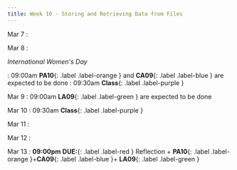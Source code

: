 ```yaml
---
title: Week 10 - Storing and Retrieving Data from Files
---
```

Mar 7
: [](#)

Mar 8
: <p class="text-grey-dk-000 mb-0"><em>International Women's Day</em></p>

 : 09:00am **PA10**{: .label .label-orange } and **CA09**{: .label .label-blue } are expected to be done
 : 09:30am **Class**{: .label .label-purple }

Mar 9
 : 09:00am **LA09**{: .label .label-green } are expected to be done


Mar 10
 : 09:30am **Class**{: .label .label-purple }

Mar 11
: [](#)

Mar 12
: [](#)

Mar 13
 : **09:00pm** **DUE:**{: .label .label-red } Reflection + **PA10**{: .label .label-orange }+**CA09**{: .label .label-blue }+ **LA09**{: .label .label-green } 

